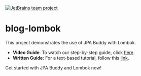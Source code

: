 [![JetBrains team project](https://jb.gg/badges/team.svg)](https://confluence.jetbrains.com/display/ALL/JetBrains+on+GitHub)

# blog-lombok
This project demonstrates the use of JPA Buddy with Lombok.

* **Video Guide**: To watch our step-by-step guide, click <a href="https://www.youtube.com/watch?v=JDxQcLnAdJI">here</a>.
* **Written Guide**: For a text-based tutorial, follow this <a href="https://jpa-buddy.com/guides/best-practices-and-common-pitfalls-of-using-lombok-with-jpa">link</a>.

Get started with JPA Buddy and Lombok now!
